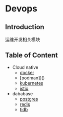 # Devops

## Introduction

运维开发相关模块

## Table of Content
+ Cloud native
  + [docker]()
  + [podman]]()
  + [kubernetes](/src/devops/kubernetes/README.md)
  + [istio]()
+ dababase
  + [postgres]()
  + [redis]()
  + [tidb](/src/devops/tidb/README.md)